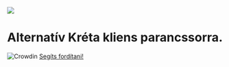 <img src="https://github.com/naplika/kliens/assets/82440273/0d6a53a0-8a31-4686-bf54-9662fb8d1dc9">

<h1>Alternatív Kréta kliens parancssorra.</h1>

![Crowdin](https://badges.crowdin.net/naplika/localized.svg)
[Segíts fordítani!](https://crowdin.com/project/naplika)
